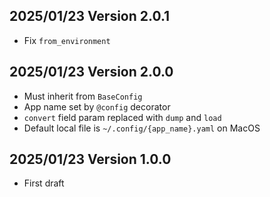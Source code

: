 2025/01/23 Version 2.0.1
------------------------
- Fix `from_environment`

2025/01/23 Version 2.0.0
------------------------
- Must inherit from `BaseConfig`
- App name set by `@config` decorator
- `convert` field param replaced with `dump` and `load`
- Default local file is `~/.config/{app_name}.yaml` on MacOS

2025/01/23 Version 1.0.0
------------------------
- First draft
